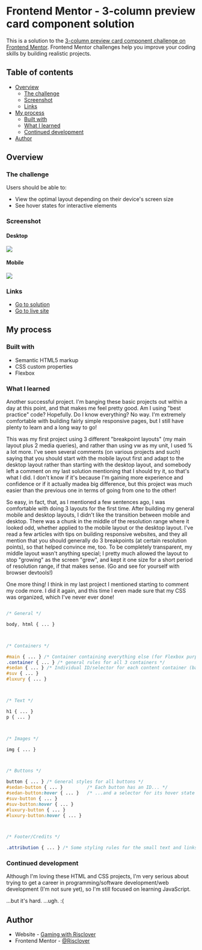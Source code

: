 # Frontend Mentor - 3-column preview card component solution

This is a solution to the [3-column preview card component challenge on Frontend Mentor](https://www.frontendmentor.io/challenges/3column-preview-card-component-pH92eAR2-). Frontend Mentor challenges help you improve your coding skills by building realistic projects. 

## Table of contents

- [Overview](#overview)
  - [The challenge](#the-challenge)
  - [Screenshot](#screenshot)
  - [Links](#links)
- [My process](#my-process)
  - [Built with](#built-with)
  - [What I learned](#what-i-learned)
  - [Continued development](#continued-development)
- [Author](#author)

## Overview

### The challenge

Users should be able to:

- View the optimal layout depending on their device's screen size
- See hover states for interactive elements

### Screenshot

#### Desktop
![](./desktop_screenshot.png)

#### Mobile
![](./mobile_screenshot.png)

### Links

- [Go to solution](https://your-solution-url.com)
- [Go to live site](https://risclover.github.io/3-Column_Preview_Card/)

## My process

### Built with

- Semantic HTML5 markup
- CSS custom properties
- Flexbox

### What I learned

Another successful project. I'm banging these basic projects out within a day at this point, and that makes me feel pretty good. Am I using "best practice" code? Hopefully. Do I know everything? No way. I'm extremely comfortable with building fairly simple responsive pages, but I still have plenty to learn and a long way to go!

This was my first project using 3 different "breakpoint layouts" (my main layout plus 2 media queries), and rather than using vw as my unit, I used % a lot more. I've seen several comments (on various projects and such) saying that you should start with the mobile layout first and adapt to the desktop layout rather than starting with the desktop layout, and somebody left a comment on my last solution mentioning that I should try it, so that's what I did. I don't know if it's because I'm gaining more experience and confidence or if it actually madea big difference, but this project was much easier than the previous one in terms of going from one to the other!

So easy, in fact, that, as I mentioned a few sentences ago, I was comfortable with doing 3 layouts for the first time. After building my general mobile and desktop layouts, I didn't like the transition between mobile and desktop. There was a chunk in the middle of the resolution range where it looked odd, whether applied to the mobile layout or the desktop layout. I've read a few articles with tips on building responsive websites, and they all mention that you should generally do 3 breakpoints (at certain resolution points), so that helped convince me, too. To be completely transparent, my middle layout wasn't anything special; I pretty much allowed the layout to stop "growing" as the screen "grew", and kept it one size for a short period of resolution range, if that makes sense. (Go and see for yourself with browser devtools!)

One more thing! I think in my last project I mentioned starting to comment my code more. I did it again, and this time I even made sure that my CSS was organized, which I've never ever done! 

```css

/* General */

body, html { ... }



/* Containers */

#main { ... } /* Container containing everything else (for Flexbox purposes) */
.container { ... } /* general rules for all 3 containers */
#sedan { ... } /* Individual ID/selector for each content container (background colors and, when       needed, border-radius */
#suv { ... } 
#luxury { ... }



/* Text */

h1 { ... }
p { ... }



/* Images */

img { ... }



/* Buttons */

button { ... } /* General styles for all buttons */
#sedan-button { ... }         /* Each button has an ID... */
#sedan-button:hover { ... }   /* ...and a selector for its hover state */
#suv-button { ... }
#suv-button:hover { ... }
#luxury-button { ... }
#luxury-button:hover { ... }



/* Footer/Credits */

.attribution { ... } /* Some styling rules for the small text and links beneath the project */


```

### Continued development

Although I'm loving these HTML and CSS projects, I'm very serious about trying to get a career in programming/software development/web development (I'm not sure yet), so I'm still focused on learning JavaScript. 

...but it's hard. ...ugh. :(

## Author

- Website - [Gaming with Risclover](https://gamingwithrisclover.wixsite.com/home/)
- Frontend Mentor - [@Risclover](https://www.frontendmentor.io/profile/Risclover)